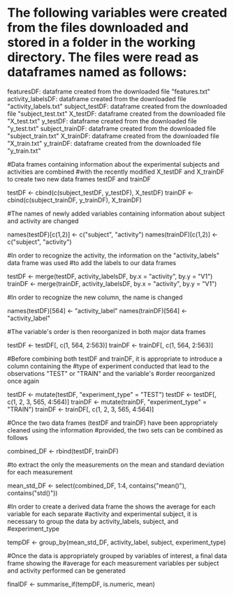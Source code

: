 # The following variables were created from the files downloaded and stored in a folder in the working directory. The files were read as dataframes named as follows:

featuresDF: dataframe created from the downloaded file "features.txt"
activity_labelsDF: dataframe created from the downloaded file "activity_labels.txt"
subject_testDF: dataframe created from the downloaded file "subject_test.txt"
X_testDF: dataframe created from the downloaded file "X_test.txt"
y_testDF: dataframe created from the downloaded file "y_test.txt"
subject_trainDF: dataframe created from the downloaded file "subject_train.txt"
X_trainDF: dataframe created from the downloaded file "X_train.txt"
y_trainDF: dataframe created from the downloaded file "y_train.txt"

#Data frames containing information about the experimental subjects and activities are combined
#with the recently modified X_testDF and X_trainDF to create two new data frames testDF and trainDF

testDF <- cbind(c(subject_testDF, y_testDF), X_testDF)
trainDF <- cbind(c(subject_trainDF, y_trainDF), X_trainDF)

#The names of newly added variables containing information about subject and activity are changed

names(testDF)[c(1,2)] <- c("subject", "activity")
names(trainDF)[c(1,2)] <- c("subject", "activity")

#In order to recognize the activity, the information on the "activity_labels" data frame was used
#to add the labels to our data frames

testDF <- merge(testDF, activity_labelsDF, by.x = "activity", by.y = "V1")
trainDF <- merge(trainDF, activity_labelsDF, by.x = "activity", by.y = "V1")

#In order to recognize the new column, the name is changed

names(testDF)[564] <- "activity_label"
names(trainDF)[564] <- "activity_label"

#The variable's order is then reoorganized in both major data frames

testDF <- testDF[, c(1, 564, 2:563)]
trainDF <- trainDF[, c(1, 564, 2:563)]

#Before combining both testDF and trainDF, it is appropriate to introduce a column containing the
#type of experiment conducted that lead to the observations "TEST" or "TRAIN" and the variable's
#order reoorganized once again

testDF <- mutate(testDF, "experiment_type" = "TEST")
testDF <- testDF[, c(1, 2, 3, 565, 4:564)]
trainDF <- mutate(trainDF, "experiment_type" = "TRAIN")
trainDF <- trainDF[, c(1, 2, 3, 565, 4:564)]

#Once the two data frames (testDF and trainDF) have been appropriately cleaned using the information 
#provided, the two sets can be combined as follows

combined_DF <- rbind(testDF, trainDF)

#to extract the only the measurements on the mean and standard deviation for each measurement

mean_std_DF <- select(combined_DF, 1:4, contains("mean()"), contains("std()"))

#In order to create a derived data frame the shows the average for each variable for each separate
#activity and experimental subject, it is necessary to group the data by activity_labels, subject, and
#experiment_type

tempDF <- group_by(mean_std_DF, activity_label, subject, experiment_type)

#Once the data is appropriately grouped by variables of interest, a final data frame showing the
#average for each measurement variables per subject and activity performed can be generated

finalDF <- summarise_if(tempDF, is.numeric, mean)
